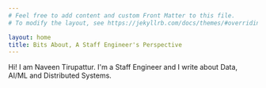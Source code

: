 ```yaml
---
# Feel free to add content and custom Front Matter to this file.
# To modify the layout, see https://jekyllrb.com/docs/themes/#overriding-theme-defaults

layout: home
title: Bits About, A Staff Engineer's Perspective
---
```

Hi! I am Naveen Tirupattur. I'm a Staff Engineer and I write about Data, AI/ML and Distributed Systems.